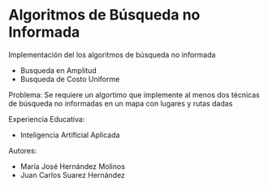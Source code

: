 # Algoritmos de Búsqueda no Informada
Implementación del los algoritmos de búsqueda no informada
  - Busqueda en Amplitud
  - Busqueda de Costo Uniforme

Problema:
Se requiere un algortimo que implemente al menos dos técnicas de búsqueda no informadas en un mapa con lugares y rutas dadas

Experiencia Educativa:
  - Inteligencia Artificial Aplicada

Autores:
  - María José Hernández Molinos
  - Juan Carlos Suarez Hernández
